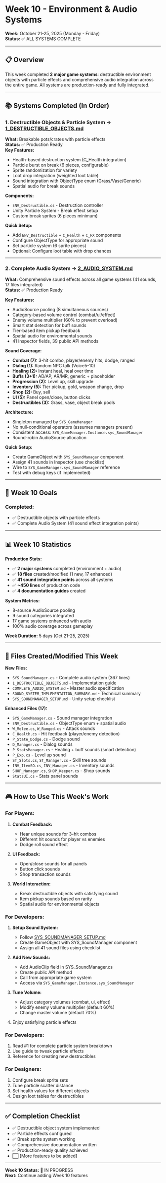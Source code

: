# Week 10 - Environment & Audio Systems
**Week:** October 21-25, 2025 (Monday - Friday)  
**Status:** ✅ ALL SYSTEMS COMPLETE

---

## 📋 Overview

This week completed **2 major game systems**: destructible environment objects with particle effects and comprehensive audio integration across the entire game. All systems are production-ready and fully integrated.

---

## 📚 Systems Completed (In Order)

### **1. Destructible Objects & Particle System** → [1_DESTRUCTIBLE_OBJECTS.md](1_DESTRUCTIBLE_OBJECTS.md)  
**What:** Breakable pots/crates with particle effects  
**Status:** ✅ Production Ready  
**Key Features:**
- Health-based destruction system (C_Health integration)
- Particle burst on break (6 pieces, configurable)
- Sprite randomization for variety
- Loot drop integration (weighted loot table)
- Sound integration with ObjectType enum (Grass/Vase/Generic)
- Spatial audio for break sounds

**Components:**
- `ENV_Destructible.cs` - Destruction controller
- Unity Particle System - Break effect setup
- Custom break sprites (6 pieces minimum)

**Quick Setup:**
- Add `ENV_Destructible` + `C_Health` + `C_FX` components
- Configure ObjectType for appropriate sound
- Set particle system (6 sprite pieces)
- Optional: Configure loot table with drop chances

---

### **2. Complete Audio System** → [2_AUDIO_SYSTEM.md](2_AUDIO_SYSTEM.md)  
**What:** Comprehensive sound effects across all game systems (41 sounds, 17 files integrated)  
**Status:** ✅ Production Ready

**Key Features:**
- AudioSource pooling (8 simultaneous sources)
- Category-based volume control (combat/ui/effect)
- Enemy volume multiplier (60% to prevent overload)
- Smart stat detection for buff sounds
- Tier-based item pickup feedback
- Spatial audio for environmental sounds
- 41 Inspector fields, 39 public API methods

**Sound Coverage:**
- **Combat (7):** 3-hit combo, player/enemy hits, dodge, ranged
- **Dialog (1):** Random NPC talk (Voice5-10)
- **Healing (2):** Instant heal, heal over time
- **Buffs (3+1):** AD/AP, AR/MR, generic + placeholder
- **Progression (2):** Level up, skill upgrade
- **Inventory (5):** Tier pickup, gold, weapon change, drop
- **Shop (2):** Buy, sell
- **UI (5):** Panel open/close, button clicks
- **Destructibles (3):** Grass, vase, object break pools

**Architecture:**
- Singleton managed by `SYS_GameManager`
- No null-conditional operators (assumes managers present)
- Consistent access: `SYS_GameManager.Instance.sys_SoundManager`
- Round-robin AudioSource allocation

**Quick Setup:**
- Create GameObject with `SYS_SoundManager` component
- Assign 41 sounds in Inspector (use checklist)
- Wire to `SYS_GameManager.sys_SoundManager` reference
- Test with debug keys (if implemented)

---

## 🎯 Week 10 Goals

### **Completed:**
- ✅ Destructible objects with particle effects
- ✅ Complete Audio System (41 sound effect integration points)

---

## 📊 Week 10 Statistics

**Production Stats:**
- ✅ **2 major systems** completed (environment + audio)
- ✅ **18 files** created/modified (1 new, 17 enhanced)
- ✅ **41 sound integration points** across all systems
- ✅ **~450 lines** of production code
- ✅ **4 documentation guides** created

**System Metrics:**
- 8-source AudioSource pooling
- 9 sound categories integrated
- 17 game systems enhanced with audio
- 100% audio coverage across gameplay

**Week Duration:** 5 days (Oct 21-25, 2025)

---

## 🔧 Files Created/Modified This Week

**New Files:**
- `SYS_SoundManager.cs` - Complete audio system (367 lines)
- `1_DESTRUCTIBLE_OBJECTS.md` - Implementation guide
- `COMPLETE_AUDIO_SYSTEM.md` - Master audio specification
- `SOUND_SYSTEM_IMPLEMENTATION_SUMMARY.md` - Technical summary
- `SYS_SOUNDMANAGER_SETUP.md` - Unity setup checklist

**Enhanced Files (17):**
- `SYS_GameManager.cs` - Sound manager integration
- `ENV_Destructible.cs` - ObjectType enum + spatial audio
- `W_Melee.cs`, `W_Ranged.cs` - Attack sounds
- `C_Health.cs` - Hit feedback (player/enemy detection)
- `P_State_Dodge.cs` - Dodge sound
- `D_Manager.cs` - Dialog sounds
- `P_StatsManager.cs` - Healing + buff sounds (smart detection)
- `P_Exp.cs` - Level up sound
- `ST_Slots.cs`, `ST_Manager.cs` - Skill tree sounds
- `INV_ItemSO.cs`, `INV_Manager.cs` - Inventory sounds
- `SHOP_Manager.cs`, `SHOP_Keeper.cs` - Shop sounds
- `StatsUI.cs` - Stats panel sounds

---

## 🎮 How to Use This Week's Work

### **For Players:**
1. **Combat Feedback:**
   - Hear unique sounds for 3-hit combos
   - Different hit sounds for player vs enemies
   - Dodge roll sound effect

2. **UI Feedback:**
   - Open/close sounds for all panels
   - Button click sounds
   - Shop transaction sounds

3. **World Interaction:**
   - Break destructible objects with satisfying sound
   - Item pickup sounds based on rarity
   - Spatial audio for environmental objects

### **For Developers:**
1. **Setup Sound System:**
   - Follow [SYS_SOUNDMANAGER_SETUP.md](SYS_SOUNDMANAGER_SETUP.md)
   - Create GameObject with SYS_SoundManager component
   - Assign all 41 sound files using checklist

2. **Add New Sounds:**
   - Add AudioClip field in SYS_SoundManager.cs
   - Create public API method
   - Call from appropriate game system
   - Access via `SYS_GameManager.Instance.sys_SoundManager`

3. **Tune Volume:**
   - Adjust category volumes (combat, ui, effect)
   - Modify enemy volume multiplier (default 60%)
   - Change master volume (default 70%)
3. Enjoy satisfying particle effects

### **For Developers:**
1. Read #1 for complete particle system breakdown
2. Use guide to tweak particle effects
3. Reference for creating new destructibles

### **For Designers:**
1. Configure break sprite sets
2. Tune particle scatter distance
3. Set health values for different objects
4. Design loot tables for destructibles

---

## ✅ Completion Checklist

- ✅ Destructible object system implemented
- ✅ Particle effects configured
- ✅ Break sprite system working
- ✅ Comprehensive documentation written
- ✅ Production-ready quality achieved
- ⬜ [More features to be added]

---

**Week 10 Status:** 🚧 IN PROGRESS  
**Next:** Continue adding Week 10 features
